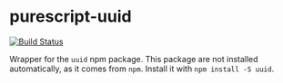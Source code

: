 # purescript-uuid

[![Build Status](https://travis-ci.org/spicydonuts/purescript-uuid.svg?branch=master)](https://travis-ci.org/spicydonuts/purescript-uuid)

Wrapper for the `uuid` npm package.
This package are not installed automatically, as it comes from `npm`.
Install it with `npm install -S uuid`.
